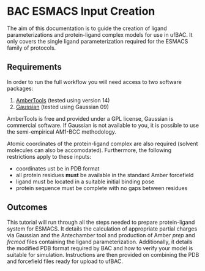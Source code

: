 # BAC ESMACS Input Creation

The aim of this documentation is to guide the creation of ligand parameterizations and protein-ligand complex models for use in ufBAC.
It only covers the single ligand parameterization required for the ESMACS family of protocols.

## Requirements

In order to run the full workflow you will need access to two software packages:

1. [AmberTools](http://ambermd.org/#AmberTools) (tested using version 14)
2. [Gaussian](http://gaussian.com/) (tested using Gaussian 09)

AmberTools is free and provided under a GPL license, Gaussian is commercial software.
If Gaussian is not available to you, it is possible to use the semi-empirical AM1-BCC methodology.

Atomic coordinates of the protein-ligand complex are also required (solvent molecules can also be accomodated).
Furthermore, the following restrictions apply to these inputs:

*  coordinates ust be in PDB format
*  all protein residues **must** be available in the standard Amber forcefield
*  ligand must be located in a suitable initial binding pose
*  protein sequence must be complete with no gaps between residues

## Outcomes

This tutorial will run through all the steps needed to prepare protein-ligand system for ESMACS.
It details the calculation of appropriate partial charges via Gaussian and the Antechamber tool and production of Amber *prep* and *frcmod* files containing the ligand parameterization.
Additionally, it details the modified PDB format required by BAC and how to verify your model is suitable for simulation.
Instructions are then provided on combining the PDB and forcefield files ready for upload to ufBAC.
